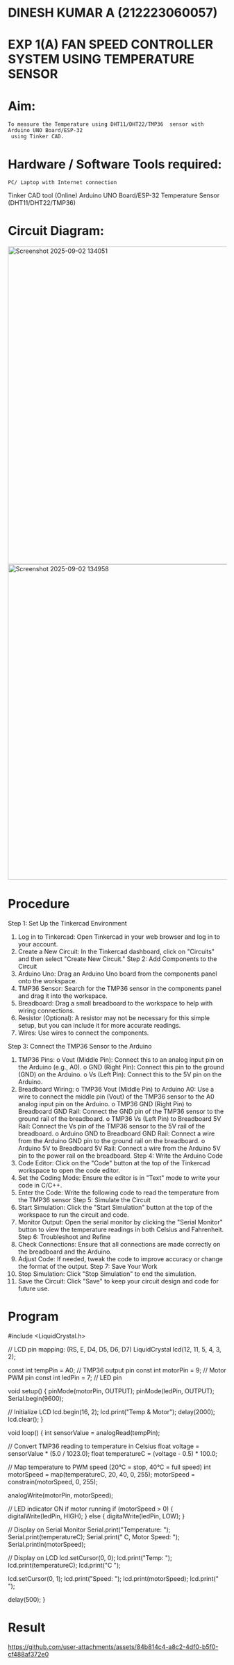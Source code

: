 # DINESH KUMAR A (212223060057)
# EXP 1(A) FAN SPEED CONTROLLER SYSTEM USING TEMPERATURE SENSOR

# Aim:
	To measure the Temperature using DHT11/DHT22/TMP36  sensor with Arduino UNO Board/ESP-32
     using Tinker CAD.

# Hardware / Software Tools required:
	PC/ Laptop with Internet connection
  Tinker CAD tool (Online)
	Arduino UNO Board/ESP-32
	Temperature Sensor (DHT11/DHT22/TMP36)

# Circuit Diagram:

<img width="964" height="732" alt="Screenshot 2025-09-02 134051" src="https://github.com/user-attachments/assets/518d8b87-d84e-4205-a074-97fffe28c8d5" />

<img width="1164" height="726" alt="Screenshot 2025-09-02 134958" src="https://github.com/user-attachments/assets/70857cf1-e8ba-46cc-961f-c66db004be15" />

# Procedure

Step 1: Set Up the Tinkercad Environment
1.	Log in to Tinkercad: Open Tinkercad in your web browser and log in to your account.
2.	Create a New Circuit: In the Tinkercad dashboard, click on "Circuits" and then select "Create New Circuit."
Step 2: Add Components to the Circuit
1.	Arduino Uno: Drag an Arduino Uno board from the components panel onto the workspace.
2.	TMP36 Sensor: Search for the TMP36 sensor in the components panel and drag it into the workspace.
3.	Breadboard: Drag a small breadboard to the workspace to help with wiring connections.
4.	Resistor (Optional): A resistor may not be necessary for this simple setup, but you can include it for more accurate readings.
5.	Wires: Use wires to connect the components.

Step 3: Connect the TMP36 Sensor to the Arduino
1.	TMP36 Pins:
o	Vout (Middle Pin): Connect this to an analog input pin on the Arduino (e.g., A0).
o	GND (Right Pin): Connect this pin to the ground (GND) on the Arduino.
o	Vs (Left Pin): Connect this to the 5V pin on the Arduino.
2.	Breadboard Wiring:
o	TMP36 Vout (Middle Pin) to Arduino A0: Use a wire to connect the middle pin (Vout) of the TMP36 sensor to the A0 analog input pin on the Arduino.
o	TMP36 GND (Right Pin) to Breadboard GND Rail: Connect the GND pin of the TMP36 sensor to the ground rail of the breadboard.
o	TMP36 Vs (Left Pin) to Breadboard 5V Rail: Connect the Vs pin of the TMP36 sensor to the 5V rail of the breadboard.
o	Arduino GND to Breadboard GND Rail: Connect a wire from the Arduino GND pin to the ground rail on the breadboard.
o	Arduino 5V to Breadboard 5V Rail: Connect a wire from the Arduino 5V pin to the power rail on the breadboard.
Step 4: Write the Arduino Code
1.	Code Editor: Click on the "Code" button at the top of the Tinkercad workspace to open the code editor.
2.	Set the Coding Mode: Ensure the editor is in "Text" mode to write your code in C/C++.
3.	Enter the Code: Write the following code to read the temperature from the TMP36 sensor
Step 5: Simulate the Circuit
1.	Start Simulation: Click the "Start Simulation" button at the top of the workspace to run the circuit and code.
2.	Monitor Output: Open the serial monitor by clicking the "Serial Monitor" button to view the temperature readings in both Celsius and Fahrenheit.
Step 6: Troubleshoot and Refine
1.	Check Connections: Ensure that all connections are made correctly on the breadboard and the Arduino.
2.	Adjust Code: If needed, tweak the code to improve accuracy or change the format of the output.
Step 7: Save Your Work
1.	Stop Simulation: Click "Stop Simulation" to end the simulation.
2.	Save the Circuit: Click "Save" to keep your circuit design and code for future use.


# Program

#include <LiquidCrystal.h>

// LCD pin mapping: (RS, E, D4, D5, D6, D7)
LiquidCrystal lcd(12, 11, 5, 4, 3, 2);

const int tempPin = A0;      // TMP36 output pin
const int motorPin = 9;      // Motor PWM pin
const int ledPin = 7;        // LED pin

void setup() {
  pinMode(motorPin, OUTPUT);
  pinMode(ledPin, OUTPUT);
  Serial.begin(9600);

  // Initialize LCD
  lcd.begin(16, 2);
  lcd.print("Temp & Motor");
  delay(2000);
  lcd.clear();
}

void loop() {
  int sensorValue = analogRead(tempPin);
  
  // Convert TMP36 reading to temperature in Celsius
  float voltage = sensorValue * (5.0 / 1023.0);
  float temperatureC = (voltage - 0.5) * 100.0;

  // Map temperature to PWM speed (20°C = stop, 40°C = full speed)
  int motorSpeed = map(temperatureC, 20, 40, 0, 255);
  motorSpeed = constrain(motorSpeed, 0, 255);

  analogWrite(motorPin, motorSpeed);

  // LED indicator ON if motor running
  if (motorSpeed > 0) {
    digitalWrite(ledPin, HIGH);
  } else {
    digitalWrite(ledPin, LOW);
  }

  // Display on Serial Monitor
  Serial.print("Temperature: ");
  Serial.print(temperatureC);
  Serial.print(" C, Motor Speed: ");
  Serial.println(motorSpeed);

  // Display on LCD
  lcd.setCursor(0, 0);
  lcd.print("Temp: ");
  lcd.print(temperatureC);
  lcd.print("C   ");

  lcd.setCursor(0, 1);
  lcd.print("Speed: ");
  lcd.print(motorSpeed);
  lcd.print("   ");

  delay(500);
}


# Result
https://github.com/user-attachments/assets/84b814c4-a8c2-4df0-b5f0-cf488af372e0


